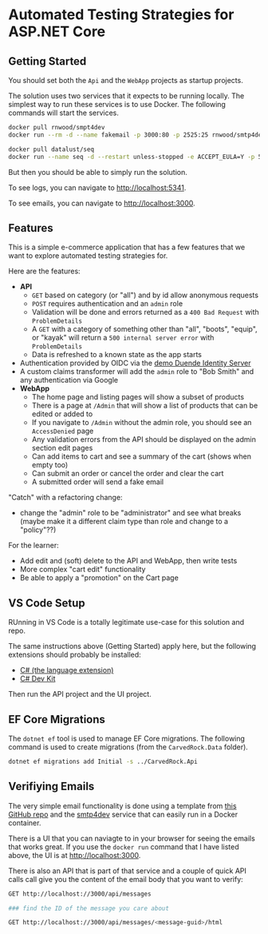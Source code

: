 # Automated Testing Strategies for ASP.NET Core

## Getting Started

You should set both the `Api` and the `WebApp` projects as startup projects.

The solution uses two services that it expects to be running locally. The simplest way to
run these services is to use Docker.  The following commands will start the services.

```bash
docker pull rnwood/smpt4dev
docker run --rm -d --name fakemail -p 3000:80 -p 2525:25 rnwood/smtp4dev

docker pull datalust/seq
docker run --name seq -d --restart unless-stopped -e ACCEPT_EULA=Y -p 5341:80 datalust/seq
```

But then you should be able to simply run the solution.

To see logs, you can navigate to [http://localhost:5341](http://localhost:5341).

To see emails, you can navigate to [http://localhost:3000](http://localhost:3000).

## Features

This is a simple e-commerce application that has a few features
that we want to explore automated testing strategies for.

Here are the features:

- **API**
  - `GET` based on category (or "all") and by id allow anonymous requests
  - `POST` requires authentication and an `admin` role
  - Validation will be done and errors returned as a `400 Bad Request` with `ProblemDetails`
  - A `GET` with a category of something other than "all", "boots", "equip", or "kayak" will return a `500 internal server error` with `ProblemDetails`
  - Data is refreshed to a known state as the app starts
- Authentication provided by OIDC via the [demo Duende Identity Server](https://demo.duendesoftware.com)
- A custom claims transformer will add the `admin` role to "Bob Smith" and any authentication via Google
- **WebApp**
  - The home page and listing pages will show a subset of products
  - There is a page at `/Admin` that will show a list of products that can be edited or added to
  - If you navigate to `/Admin` without the admin role, you should see an `AccessDenied` page
  - Any validation errors from the API should be displayed on the admin section edit pages
  - Can add items to cart and see a summary of the cart (shows when empty too)
  - Can submit an order or cancel the order and clear the cart
  - A submitted order will send a fake email

"Catch" with a refactoring change:

- change the "admin" role to be "administrator" and see what breaks
(maybe make it a different claim type than role and change to a "policy"??)

For the learner:

- Add edit and (soft) delete to the API and WebApp, then write tests
- More complex "cart edit" functionality
- Be able to apply a "promotion" on the Cart page

## VS Code Setup

RUnning in VS Code is a totally legitimate use-case for this solution and
repo.

The same instructions above (Getting Started) apply here, but the following
extensions should probably be installed:

- [C# (the language extension)](https://marketplace.visualstudio.com/items?itemName=ms-dotnettools.csharp)
- [C# Dev Kit](https://marketplace.visualstudio.com/items?itemName=ms-dotnettools.csdevkit)

Then run the API project and the UI project.

## EF Core Migrations

The `dotnet ef` tool is used to manage EF Core migrations.  The following command is used to create migrations (from the `CarvedRock.Data` folder).

```bash
dotnet ef migrations add Initial -s ../CarvedRock.Api
```

## Verifiying Emails

The very simple email functionality is done using a template
from [this GitHub repo](https://github.com/leemunroe/responsive-html-email-template)
and the [smtp4dev](https://github.com/rnwood/smtp4dev)
service that can easily run in a Docker container.

There is a UI that you can naviagte to in your browser for
seeing the emails that works great.  If you use the `docker run` command
that I have listed above, the UI is at
[http://localhost:3000](http://localhost:3000).

There is also an API that is part of that service and a couple of quick
API calls call give you the content of the email body that you
want to verify:

```bash
GET http://localhost://3000/api/messages

### find the ID of the message you care about

GET http://localhost://3000/api/messages/<message-guid>/html
```
